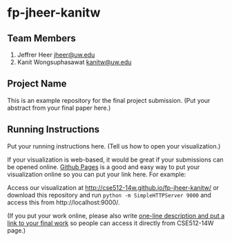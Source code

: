 fp-jheer-kanitw
===============

## Team Members

1. Jeffrer Heer jheer@uw.edu
2. Kanit Wongsuphasawat kanitw@uw.edu

## Project Name

This is an example repository for the final project submission.  (Put your abstract from your final paper here.)

## Running Instructions

Put your running instructions here.  (Tell us how to open your visualization.) 

If your visualization is web-based,  it would be great if your submissions can be opened online. [Github Pages](http://pages.github.com/) is a good and easy way to put your visualization online so you can put your link here.  For example:

Access our visualization at http://cse512-14w.github.io/fp-jheer-kanitw/ or download this repository and run `python -m SimpleHTTPServer 9000` and access this from http://localhost:9000/.

(If you put your work online, please also write [one-line description and put a link to your final work](http://note.io/1n3u46s) so people can access it directly from CSE512-14W page.)
